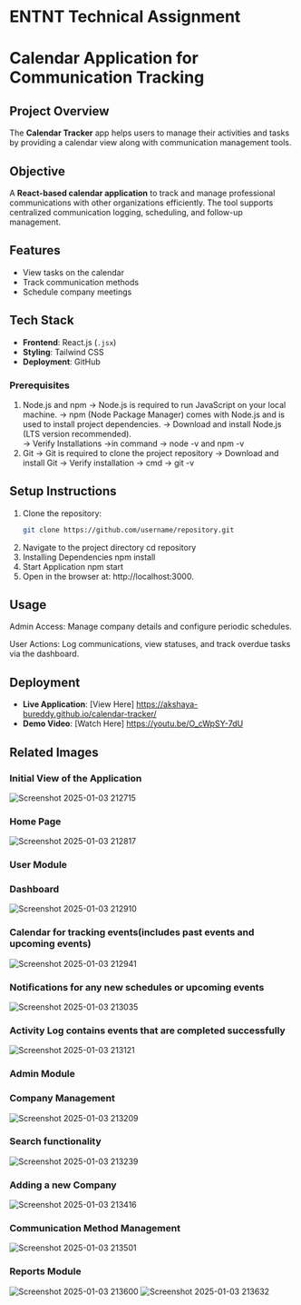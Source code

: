 # ENTNT Technical Assignment
# Calendar Application for Communication Tracking 

## Project Overview
The **Calendar Tracker** app helps users to manage their activities and tasks by providing a calendar view along with communication management tools.

## Objective

A **React-based calendar application** to track and manage professional communications with other organizations efficiently.
The tool supports centralized communication logging, scheduling, and follow-up management.

## Features
- View tasks on the calendar
- Track communication methods
- Schedule company meetings


## Tech Stack
- **Frontend**: React.js (`.jsx`)
- **Styling**: Tailwind CSS
- **Deployment**: GitHub


### Prerequisites
1. Node.js and npm
   -> Node.js is required to run JavaScript on your local machine.
   -> npm (Node Package Manager) comes with Node.js and is used to install project dependencies.
   -> Download and install Node.js (LTS version recommended).\
   -> Verify Installations ->in command -> node -v and npm -v 
3. Git
   -> Git is required to clone the project repository
   -> Download and install Git
   -> Verify installation -> cmd -> git -v

## Setup Instructions
1. Clone the repository:
   ```bash
   git clone https://github.com/username/repository.git
2. Navigate to the project directory
   cd repository
3. Installing Dependencies
   npm install
4. Start Application
   npm start
5. Open in the browser at: http://localhost:3000.

## Usage
Admin Access: Manage company details and configure periodic schedules.

User Actions: Log communications, view statuses, and track overdue tasks via the dashboard.


## Deployment
- **Live Application**: [View Here] https://akshaya-bureddy.github.io/calendar-tracker/
- **Demo Video**: [Watch Here] https://youtu.be/O_cWpSY-7dU

## Related Images

### Initial View of the Application
![Screenshot 2025-01-03 212715](https://github.com/user-attachments/assets/e071e9a4-5a49-41c4-b892-e6e7d63cabc9)

### Home Page
![Screenshot 2025-01-03 212817](https://github.com/user-attachments/assets/d902530b-c185-4de6-95c2-01fb96c231ba)

### User Module
### Dashboard
![Screenshot 2025-01-03 212910](https://github.com/user-attachments/assets/c5c2ef4b-885f-4940-a93d-c08017c58b28)

### Calendar for tracking events(includes past events and upcoming events)
![Screenshot 2025-01-03 212941](https://github.com/user-attachments/assets/d104cc88-6ffe-46b8-a868-d2512290571b)

### Notifications for any new schedules or upcoming events
![Screenshot 2025-01-03 213035](https://github.com/user-attachments/assets/7861f9e6-7329-4fba-b4b3-5f62084abeba)

### Activity Log contains events that are completed successfully
![Screenshot 2025-01-03 213121](https://github.com/user-attachments/assets/921ca998-de74-4219-90ee-9647451d0f3f)

### Admin Module
### Company Management
![Screenshot 2025-01-03 213209](https://github.com/user-attachments/assets/c6de2307-2b4a-494c-9bb2-fe4257521aea)

### Search functionality 
![Screenshot 2025-01-03 213239](https://github.com/user-attachments/assets/2f90f078-6ce6-43fd-b37f-b3c42f6c52c6)

### Adding a new Company 
![Screenshot 2025-01-03 213416](https://github.com/user-attachments/assets/656cb8ae-4ac2-476d-bf13-e7a2ccda888b)

### Communication Method Management
![Screenshot 2025-01-03 213501](https://github.com/user-attachments/assets/2a2efd90-307a-406f-8530-8c3fc27a16de)

### Reports Module
![Screenshot 2025-01-03 213600](https://github.com/user-attachments/assets/9bdca322-fcbd-4d25-b718-4aba4ff91beb)
![Screenshot 2025-01-03 213632](https://github.com/user-attachments/assets/48c53cdf-7257-474b-adc8-8bc072e957b7)








